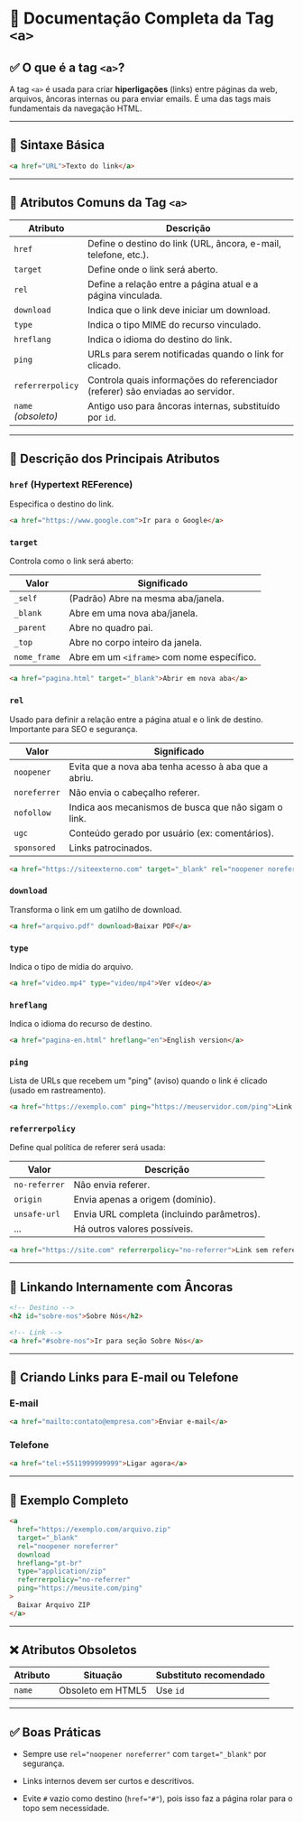 # 📘 Documentação Completa da Tag `<a>`

## ✅ O que é a tag `<a>`?

A tag `<a>` é usada para criar **hiperligações** (links) entre páginas da web, arquivos, âncoras internas ou para enviar emails. É uma das tags mais fundamentais da navegação HTML.

---

## 🔗 Sintaxe Básica

```html
<a href="URL">Texto do link</a>
```

---

## 🧩 Atributos Comuns da Tag `<a>`

|Atributo|Descrição|
|---|---|
|`href`|Define o destino do link (URL, âncora, e-mail, telefone, etc.).|
|`target`|Define onde o link será aberto.|
|`rel`|Define a relação entre a página atual e a página vinculada.|
|`download`|Indica que o link deve iniciar um download.|
|`type`|Indica o tipo MIME do recurso vinculado.|
|`hreflang`|Indica o idioma do destino do link.|
|`ping`|URLs para serem notificadas quando o link for clicado.|
|`referrerpolicy`|Controla quais informações do referenciador (referer) são enviadas ao servidor.|
|`name` _(obsoleto)_|Antigo uso para âncoras internas, substituído por `id`.|

---

## 🧠 Descrição dos Principais Atributos

### `href` (Hypertext REFerence)

Especifica o destino do link.

```html
<a href="https://www.google.com">Ir para o Google</a>
```

### `target`

Controla como o link será aberto:

|Valor|Significado|
|---|---|
|`_self`|(Padrão) Abre na mesma aba/janela.|
|`_blank`|Abre em uma nova aba/janela.|
|`_parent`|Abre no quadro pai.|
|`_top`|Abre no corpo inteiro da janela.|
|`nome_frame`|Abre em um `<iframe>` com nome específico.|

```html
<a href="pagina.html" target="_blank">Abrir em nova aba</a>
```

### `rel`

Usado para definir a relação entre a página atual e o link de destino. Importante para SEO e segurança.

|Valor|Significado|
|---|---|
|`noopener`|Evita que a nova aba tenha acesso à aba que a abriu.|
|`noreferrer`|Não envia o cabeçalho referer.|
|`nofollow`|Indica aos mecanismos de busca que não sigam o link.|
|`ugc`|Conteúdo gerado por usuário (ex: comentários).|
|`sponsored`|Links patrocinados.|

```html
<a href="https://siteexterno.com" target="_blank" rel="noopener noreferrer">Site Externo</a>
```

### `download`

Transforma o link em um gatilho de download.

```html
<a href="arquivo.pdf" download>Baixar PDF</a>
```

### `type`

Indica o tipo de mídia do arquivo.

```html
<a href="video.mp4" type="video/mp4">Ver vídeo</a>
```

### `hreflang`

Indica o idioma do recurso de destino.

```html
<a href="pagina-en.html" hreflang="en">English version</a>
```

### `ping`

Lista de URLs que recebem um "ping" (aviso) quando o link é clicado (usado em rastreamento).

```html
<a href="https://exemplo.com" ping="https://meuservidor.com/ping">Link com ping</a>
```

### `referrerpolicy`

Define qual política de referer será usada:

|Valor|Descrição|
|---|---|
|`no-referrer`|Não envia referer.|
|`origin`|Envia apenas a origem (domínio).|
|`unsafe-url`|Envia URL completa (incluindo parâmetros).|
|...|Há outros valores possíveis.|

```html
<a href="https://site.com" referrerpolicy="no-referrer">Link sem referer</a>
```

---

## 🧭 Linkando Internamente com Âncoras

```html
<!-- Destino -->
<h2 id="sobre-nos">Sobre Nós</h2>

<!-- Link -->
<a href="#sobre-nos">Ir para seção Sobre Nós</a>
```

---

## 📧 Criando Links para E-mail ou Telefone

### E-mail

```html
<a href="mailto:contato@empresa.com">Enviar e-mail</a>
```

### Telefone

```html
<a href="tel:+5511999999999">Ligar agora</a>
```

---

## 🧪 Exemplo Completo

```html
<a 
  href="https://exemplo.com/arquivo.zip" 
  target="_blank" 
  rel="noopener noreferrer" 
  download 
  hreflang="pt-br" 
  type="application/zip"
  referrerpolicy="no-referrer"
  ping="https://meusite.com/ping"
>
  Baixar Arquivo ZIP
</a>
```

---

## ❌ Atributos Obsoletos

|Atributo|Situação|Substituto recomendado|
|---|---|---|
|`name`|Obsoleto em HTML5|Use `id`|

---

## ✅ Boas Práticas

- Sempre use `rel="noopener noreferrer"` com `target="_blank"` por segurança.
    
- Links internos devem ser curtos e descritivos.
    
- Evite `#` vazio como destino (`href="#"`), pois isso faz a página rolar para o topo sem necessidade.